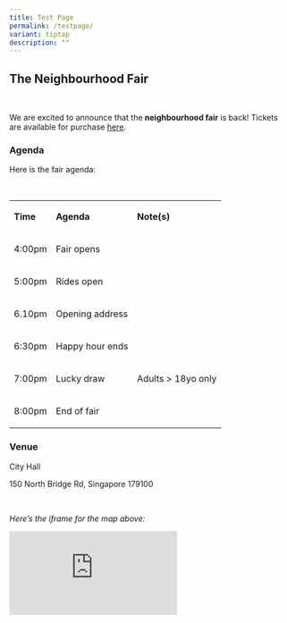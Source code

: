```yaml
---
title: Test Page
permalink: /testpage/
variant: tiptap
description: ""
---
```

<h2>The Neighbourhood Fair</h2><p><br></p><p>We are excited to announce that the <strong>neighbourhood fair</strong> is back! Tickets are available for purchase <a href="http://www.google.com" rel="noopener noreferrer nofollow" target="_blank"><u>here</u></a>.</p><h3>Agenda</h3><p>Here is the fair agenda:</p><p><br></p><table><tbody><tr><td rowspan="1" colspan="1"><p><strong>Time</strong></p></td><td rowspan="1" colspan="1"><p><strong>Agenda</strong></p></td><td rowspan="1" colspan="1"><p><strong>Note(s)</strong></p></td></tr><tr><td rowspan="1" colspan="1"><p>4:00pm</p></td><td rowspan="1" colspan="1"><p>Fair opens</p></td><td rowspan="1" colspan="1"><p></p></td></tr><tr><td rowspan="1" colspan="1"><p>5:00pm</p></td><td rowspan="1" colspan="1"><p>Rides open</p></td><td rowspan="1" colspan="1"><p></p></td></tr><tr><td rowspan="1" colspan="1"><p>6.10pm</p></td><td rowspan="1" colspan="1"><p>Opening address</p></td><td rowspan="1" colspan="1"><p></p></td></tr><tr><td rowspan="1" colspan="1"><p>6:30pm</p></td><td rowspan="1" colspan="1"><p>Happy hour ends</p></td><td rowspan="1" colspan="1"><p></p></td></tr><tr><td rowspan="1" colspan="1"><p>7:00pm</p></td><td rowspan="1" colspan="1"><p>Lucky draw</p></td><td rowspan="1" colspan="1"><p>Adults &gt; 18yo only</p></td></tr><tr><td rowspan="1" colspan="1"><p>8:00pm</p></td><td rowspan="1" colspan="1"><p>End of fair</p></td><td rowspan="1" colspan="1"><p></p></td></tr></tbody></table><h3>Venue</h3><p>City Hall</p><p>150 North Bridge Rd, Singapore 179100</p><p><br></p><p><em>Here’s the iframe for the map above:</em></p><div class="iframe-wrapper"><iframe allowfullscreen="true" frameborder="0" src="https://www.google.com/maps/embed?pb=!1m18!1m12!1m3!1d3988.802216883744!2d103.84943757475227!3d1.2931212617560333!2m3!1f0!2f0!3f0!3m2!1i1024!2i768!4f13.1!3m3!1m2!1s0x31da19a6984dd7cf%3A0x58f49cfe659cf2d5!2sCity%20Hall!5e0!3m2!1sen!2ssg!4v1697695512330!5m2!1sen!2ssg"></iframe></div><p><br></p>